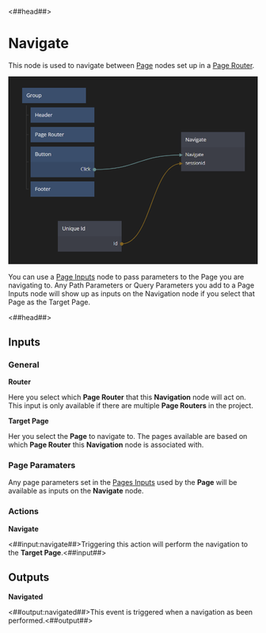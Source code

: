 <##head##>
# Navigate
This node is used to navigate between <span class="ndl-node">[Page](/nodes/navigation/page/)</span> nodes set up in a <span class="ndl-node">[Page Router](/nodes/navigation/page-router/)</span>. 

![](./navigate-page-inputs.png ':class=img-size-l')

You can use a [Page Inputs](/nodes/navigation/page-inputs/) node to pass parameters to the <span class="ndl-node">Page</span> you are navigating to. Any <span class="ndl-data">Path Parameters</span> or <span class="ndl-data">Query Parameters</span> you add to a <span class="ndl-node">Page Inputs</span> node will show up as inputs on the <span class="ndl-node">Navigation</span> node if you select that <span class="ndl-node">Page</span> as the <span class="ndl-data">Target Page</span>.

<##head##>

## Inputs

### General

**Router**

Here you select which **Page Router** that this **Navigation** node will act on. This input is only available if there are multiple **Page Routers** in the project.

**Target Page**

Her you select the **Page** to navigate to. The pages available are based on which **Page Router** this **Navigation** node is associated with.

### Page Paramaters

Any page parameters set in the [Pages Inputs](/nodes/navigation/page-inputs/) used by the **Page** will be available as inputs on the **Navigate** node.
<span style="display:none"><##input:pm-*##> An input parameter originating from the **Page Inputs** node of the **Target Page**.<##input##></span>

### Actions

**Navigate**

<##input:navigate##>Triggering this action will perform the navigation to the **Target Page**.<##input##>

## Outputs

**Navigated**

<##output:navigated##>This event is triggered when a navigation as been performed.<##output##>



